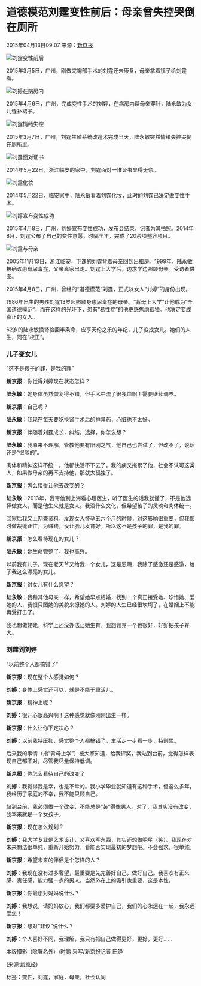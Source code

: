 # 道德模范刘霆变性前后：母亲曾失控哭倒在厕所

2015年04月13日09:07 来源：[新京报](http://gb.cri.cn/42071/2015/04/13/7591s4930074.htm)

![刘霆变性前后](http://www.people.com.cn/h/pic/20150413/31/205433467905090307.jpg)

2015年3月5日，广州，刚做完胸部手术的刘霆还未康复，母亲拿着镜子给刘霆看。

![刘婷在病房内](http://www.people.com.cn/h/pic/20150413/91/239588436187000875.jpg)

2015年4月6日，广州，完成变性手术的刘婷，在病房内帮母亲穿针，陆永敏为女儿缝补裙子。

![刘霆情绪失控](http://www.people.com.cn/h/pic/20150413/27/7046860489617287575.jpg)

2015年3月7日，广州，刘霆生殖系统改造术完成当天，陆永敏突然情绪失控哭倒在厕所里。

![刘霆面对证书](http://www.people.com.cn/h/pic/20150413/90/4397742983385156674.jpg)

2014年5月22日，浙江临安的家中，刘霆面对一堆证书显得无奈。

![刘霆化妆](http://www.people.com.cn/h/pic/20150413/42/16980943828357813118.jpg)

2014年5月22日，临安家中，陆永敏看着刘霆化妆，此时的刘霆已决定做变性手术。

![刘婷宣布变性成功](http://www.people.com.cn/h/pic/20150413/48/3074274809042750020.jpg)

2015年4月8日，广州，刘婷宣布变性成功，发布会结束，记者为其拍照。2014年8月，刘霆公布了自己的变性意愿，时隔半年，完成了20余项整容项目。

![刘霆与母亲](http://www.people.com.cn/h/pic/20150413/44/14196823212568985200.jpg)

2005年11月13日，浙江临安，下课的刘霆背着母亲回到出租房。1999年，陆永敏被确诊患有尿毒症，父亲离家出走。刘霆上大学后，边求学边照顾母亲。受访者供图。

2015年4月8日，广州，曾经的“道德模范”刘霆，正式以女人“刘婷”的身份出现。

1986年出生的男孩刘霆13岁起照顾身患尿毒症的母亲。“背母上大学”让他成为“全国道德模范”，而在这样的光环下，患有“易性症”的他更感焦虑孤独。他决定变成真正的女人。

62岁的陆永敏换肾捡回半条命，应享天伦之乐的年纪，儿子变成女儿。她们的人生，同在“校正”。

### 儿子变女儿
“这不是孩子的罪，是我的罪”

**新京报**：你觉得刘婷现在状态怎样？

**陆永敏**：她身体虽然恢复得不错，但手术中流了很多血啊！需要继续调养。

**新京报**：自己呢？

**陆永敏**：我现在每天要吃换肾手术后的排异药，心脏也不太好。

**新京报**：伴随着刘霆成长，纠结，选择，你怎么想？

**陆永敏**：我原来不理解，管教他要有阳刚之气，他自己也尝试了，但改不了，说话还是“很嗲的”。

肉体和精神这样不统一，他都快活不下去了。我的病又拖累了他，社会不认可这类人，如果做母亲的再不支持他，那就太孤独了。

**新京报**：怎么接受让他去改变的？

**陆永敏**：2013年，我带他到上海看心理医生，听了医生的话我就懂了，不是他选择做女人，而是他生来就是女人。我没什么文化，但希望孩子的灵魂和肉体统一。

回家后我又上网查资料，发现女人怀孕五六个月的时候，对这影响很重要，但我那时做裁缝正忙，为赚钱，没让胎儿发育好。所以这不是孩子的罪，是我的罪。

**新京报**：怎么看待现在的女儿？

**陆永敏**：她生命完整了，我也高兴。

以前我有儿子，现在老天爷又给我一个女儿，这是恩赐，我除了感激还是感激，给了我这么漂亮的女儿。

**新京报**：对女儿有什么愿望？

**陆永敏**：我和其他母亲一样，希望她早点结婚，找到一个真正接受她、珍惜她、爱她的人，我恨只图她的美貌来撩她的人。刘婷的人生已经很坎坷了，在婚姻上不能再受打击了。

我也想做姥姥，科学上还没办法让她生育，我想领养一个也很好，好好把孩子养大。

### 刘霆到刘婷
“以前整个人都搞错了”

**新京报**：现在整个人感觉如何？

**刘婷**：身体上感觉还可以，就是不能干重活儿。

**新京报**：精神上呢？

**刘婷**：很开心很高兴啊！这种感觉就像刚刚出生一样。

**新京报**：什么让你下定决心？

**刘婷**：以前我特压抑，感觉整个人都搞错了，生活走一步看一步，特别累。

后来我的事情（指“背母上学”）被大家知道，给我评奖，我站到台前，觉得怎样表现自己都不对，尽管我尽量保持低调。

**新京报**：你怎么看待自己的改变？

**刘婷**：我觉得我是幸，也是不幸的。我小学毕业就知道有这种手术，但这么多年，我经历了家庭的不幸，我不能只顾自己。

站到台前，我必须做一个改变，不能总是“装”得像男人。对了，我其实没有改变，我本来就是一个女孩子。

**新京报**：现在怎么规划？

**刘婷**：我大学专业是艺术设计，又喜欢写东西，其实还想做明星（笑）。我现在对未来想法很单纯，重新开始努力，看能否实现最初的梦想吧。不会强求，很单纯。

**新京报**：希望未来的伴侣是个怎样的人？

**刘婷**：我现在没有过多奢望，最重要是先完善好自己，做好自己。我喜欢有正义感、责任感，能力强一点的男人，当然外在上的吸引也重要，这是本性。

**新京报**：你最想对妈妈说什么？

**刘婷**：我想说，请妈妈放心，我们都要多爱护自己，我们的心永远在一起，我永远爱您！

**新京报**：想对“非议”说什么？

**刘婷**：个人喜好不同，我理解，我只有把自己做得更好，更好，更好……

本版摄影（除署名外）/时鹏 采写/新京报记者 田铮

(来源:[新京报](http://gb.cri.cn/42071/2015/04/13/7591s4930074.htm))

标签：变性，刘霆，家庭，母亲，社会认同